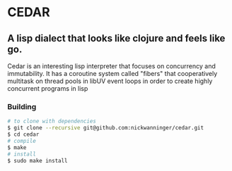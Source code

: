 # CEDAR
## A lisp dialect that looks like clojure and feels like go.

Cedar is an interesting lisp interpreter that focuses on concurrency and immutability. It has a coroutine system called "fibers" that cooperatively multitask on thread pools in libUV event loops in order to create highly concurrent programs in lisp

### Building
```sh
# to clone with dependencies
$ git clone --recursive git@github.com:nickwanninger/cedar.git
$ cd cedar
# compile
$ make
# install
$ sudo make install
```
